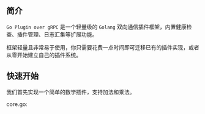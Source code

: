 ## 简介
`Go Plugin over gRPC` 是一个轻量级的 `Golang` 双向通信插件框架，内置健康检查、插件管理、日志汇集等扩展功能。

框架轻量且非常易于使用，你只需要花费一点时间即可迁移已有的插件实现，或者从零开始建立自己的插件系统。

## 快速开始
我们首先实现一个简单的数学插件，支持加法和乘法。

core.go:
```go


```


